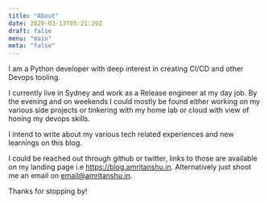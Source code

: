```yaml
---
title: "About"
date: 2020-03-13T05:21:29Z
draft: false
menu: "main"
meta: "false"
---
```


I am a Python developer with deep interest in creating CI/CD and other Devops tooling.

I currently live in Sydney and work as a Release engineer at my day job. By the evening and on weekends I could mostly be found either working on my various side projects or tinkering with my home lab or cloud with view of honing my devops skills.

I intend to write about my various tech related experiences and new learnings on this blog.

I could be reached out through github or twitter, links to those are available on my landing page i.e https://blog.amritanshu.in. Alternatively just shoot me an email on email@amritanshu.in.

Thanks for stopping by!